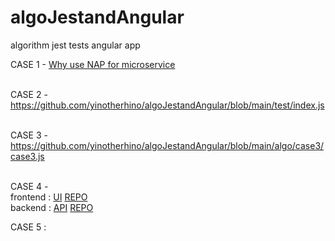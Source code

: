 # algoJestandAngular

algorithm jest tests angular app

CASE 1 - <a href="https://docs.google.com/document/d/1_l4dt6cCcENa50MOF0opMrV1tZl-LjdPCf0HZGsz8Fo/edit?usp=share_link">Why use NAP for microservice</a>
<br />
<br />

CASE 2 -<a href="https://github.com/yinotherhino/algoJestandAngular/blob/main/test/index.js"> https://github.com/yinotherhino/algoJestandAngular/blob/main/test/index.js</a>
<br />
<br />

CASE 3 - <a href="https://github.com/yinotherhino/algoJestandAngular/blob/main/algo/case3/case3.js">https://github.com/yinotherhino/algoJestandAngular/blob/main/algo/case3/case3.js</a>
<br />
<br />

CASE 4 -
<br />
frontend : <a href='https://seams-weathered.netlify.app'>UI</a> <a href='https://github.com/yinotherhino/algoJestandAngular/tree/main/weatherapp'>REPO</a>
<br/>
backend : <a href='https://weather-api-nest.onrender.com/'>API</a> <a href='https://github.com/yinotherhino/algoJestandAngular/tree/main/weatherappnest'>REPO</a>

CASE 5 :
